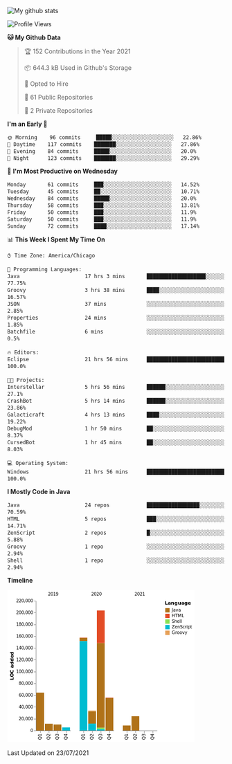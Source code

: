 ![My github stats](https://github-readme-stats.vercel.app/api?username=romvoid95&theme=gruvbox&include_all_commits=true&show_icons=true")

<!--START_SECTION:waka-->
![Profile Views](http://img.shields.io/badge/Profile%20Views-0-blue)

**🐱 My Github Data** 

> 🏆 152 Contributions in the Year 2021
 > 
> 📦 644.3 kB Used in Github's Storage 
 > 
> 💼 Opted to Hire
 > 
> 📜 61 Public Repositories 
 > 
> 🔑 2 Private Repositories  
 > 
**I'm an Early 🐤** 

```text
🌞 Morning    96 commits     █████░░░░░░░░░░░░░░░░░░░░   22.86% 
🌆 Daytime    117 commits    ███████░░░░░░░░░░░░░░░░░░   27.86% 
🌃 Evening    84 commits     █████░░░░░░░░░░░░░░░░░░░░   20.0% 
🌙 Night      123 commits    ███████░░░░░░░░░░░░░░░░░░   29.29%

```
📅 **I'm Most Productive on Wednesday** 

```text
Monday       61 commits     ███░░░░░░░░░░░░░░░░░░░░░░   14.52% 
Tuesday      45 commits     ██░░░░░░░░░░░░░░░░░░░░░░░   10.71% 
Wednesday    84 commits     █████░░░░░░░░░░░░░░░░░░░░   20.0% 
Thursday     58 commits     ███░░░░░░░░░░░░░░░░░░░░░░   13.81% 
Friday       50 commits     ███░░░░░░░░░░░░░░░░░░░░░░   11.9% 
Saturday     50 commits     ███░░░░░░░░░░░░░░░░░░░░░░   11.9% 
Sunday       72 commits     ████░░░░░░░░░░░░░░░░░░░░░   17.14%

```


📊 **This Week I Spent My Time On** 

```text
⌚︎ Time Zone: America/Chicago

💬 Programming Languages: 
Java                     17 hrs 3 mins       ███████████████████░░░░░░   77.75% 
Groovy                   3 hrs 38 mins       ████░░░░░░░░░░░░░░░░░░░░░   16.57% 
JSON                     37 mins             ░░░░░░░░░░░░░░░░░░░░░░░░░   2.85% 
Properties               24 mins             ░░░░░░░░░░░░░░░░░░░░░░░░░   1.85% 
Batchfile                6 mins              ░░░░░░░░░░░░░░░░░░░░░░░░░   0.5%

🔥 Editors: 
Eclipse                  21 hrs 56 mins      █████████████████████████   100.0%

🐱‍💻 Projects: 
Interstellar             5 hrs 56 mins       ██████░░░░░░░░░░░░░░░░░░░   27.1% 
CrashBot                 5 hrs 14 mins       ██████░░░░░░░░░░░░░░░░░░░   23.86% 
Galacticraft             4 hrs 13 mins       ████░░░░░░░░░░░░░░░░░░░░░   19.22% 
DebugMod                 1 hr 50 mins        ██░░░░░░░░░░░░░░░░░░░░░░░   8.37% 
CursedBot                1 hr 45 mins        ██░░░░░░░░░░░░░░░░░░░░░░░   8.03%

💻 Operating System: 
Windows                  21 hrs 56 mins      █████████████████████████   100.0%

```

**I Mostly Code in Java** 

```text
Java                     24 repos            █████████████████░░░░░░░░   70.59% 
HTML                     5 repos             ███░░░░░░░░░░░░░░░░░░░░░░   14.71% 
ZenScript                2 repos             █░░░░░░░░░░░░░░░░░░░░░░░░   5.88% 
Groovy                   1 repo              ░░░░░░░░░░░░░░░░░░░░░░░░░   2.94% 
Shell                    1 repo              ░░░░░░░░░░░░░░░░░░░░░░░░░   2.94%

```


**Timeline**

![Chart not found](https://raw.githubusercontent.com/ROMVoid95/ROMVoid95/master/charts/bar_graph.png) 


 Last Updated on 23/07/2021
<!--END_SECTION:waka-->
